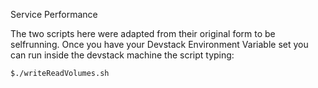Service Performance

The two scripts here were adapted from their original form to be selfrunning. Once you have your Devstack Environment Variable set you can run inside the devstack machine the script typing:

	$./writeReadVolumes.sh
